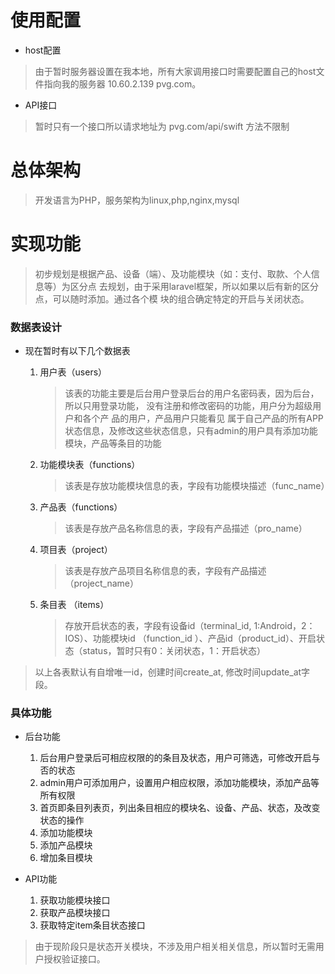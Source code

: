# 使用配置
  * host配置
  > 由于暂时服务器设置在我本地，所有大家调用接口时需要配置自己的host文件指向我的服务器 10.60.2.139 pvg.com。
  * API接口
  > 暂时只有一个接口所以请求地址为 pvg.com/api/swift 方法不限制
    

# 总体架构
  
   > 开发语言为PHP，服务架构为linux,php,nginx,mysql
   
# 实现功能
   
   > 初步规划是根据产品、设备（端）、及功能模块（如：支付、取款、个人信息等）为区分点
     去规划，由于采用laravel框架，所以如果以后有新的区分点，可以随时添加。通过各个模
     块的组合确定特定的开启与关闭状态。
   
 ### 数据表设计
 
   * 现在暂时有以下几个数据表
     
     1. 用户表（users）
        > 该表的功能主要是后台用户登录后台的用户名密码表，因为后台，所以只用登录功能，
        没有注册和修改密码的功能，用户分为超级用户和各个产 品的用户，产品用户只能看见
        属于自己产品的所有APP状态信息，及修改这些状态信息，只有admin的用户具有添加功能
        模块，产品等条目的功能
     
     2. 功能模块表（functions）
        > 该表是存放功能模块信息的表，字段有功能模块描述（func_name）
        
     3. 产品表（functions）
        > 该表是存放产品名称信息的表，字段有产品描述（pro_name）
        
     4. 项目表（project）
        > 该表是存放产品项目名称信息的表，字段有产品描述（project_name）
        
     5. 条目表 （items）
        > 存放开启状态的表，字段有设备id（terminal_id, 1:Android，2：IOS）、功能模块id
        （function_id ）、产品id（product_id）、开启状态（status，暂时只有0：关闭状态，1：开启状态）
        
 > 以上各表默认有自增唯一id，创建时间create_at, 修改时间update_at字段。
 
 ### 具体功能
 * 后台功能
 
   1. 后台用户登录后可相应权限的的条目及状态，用户可筛选，可修改开启与否的状态
   2. admin用户可添加用户，设置用户相应权限，添加功能模块，添加产品等所有权限
   3. 首页即条目列表页，列出条目相应的模块名、设备、产品、状态，及改变状态的操作
   4. 添加功能模块
   5. 添加产品模块
   6. 增加条目模块
   
 * API功能
 
    1. 获取功能模块接口
    2. 获取产品模块接口
    3. 获取特定item条目状态接口
    
 > 由于现阶段只是状态开关模块，不涉及用户相关相关信息，所以暂时无需用户授权验证接口。
